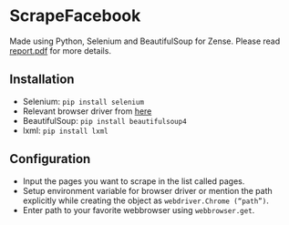 # ScrapeFacebook
Made using Python, Selenium and BeautifulSoup for Zense. Please read [report.pdf](/report.pdf) for more details. 

## Installation
- Selenium: `pip install selenium`
- Relevant browser driver from [here](https://selenium-python.readthedocs.io/installation.html#drivers)
- BeautifulSoup: `pip install beautifulsoup4`
- lxml: `pip install lxml`

## Configuration
- Input the pages you want to scrape in the list called pages.
- Setup environment variable for browser driver or mention the path explicitly while creating the object as `webdriver.Chrome (“path”)`.
- Enter path to your favorite webbrowser using `webbrowser.get`. 

